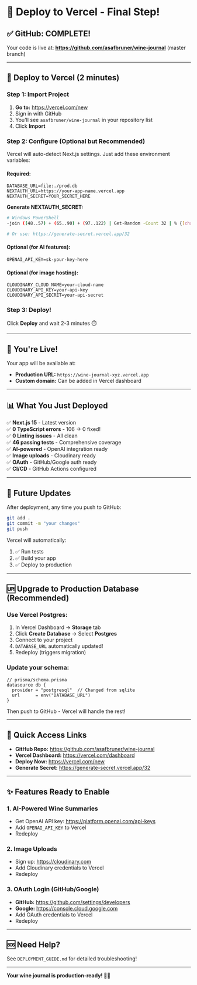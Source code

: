 # 🚀 Deploy to Vercel - Final Step!

## ✅ GitHub: COMPLETE!

Your code is live at: **https://github.com/asafbruner/wine-journal** (master branch)

---

## 🚀 Deploy to Vercel (2 minutes)

### Step 1: Import Project
1. **Go to:** https://vercel.com/new
2. Sign in with GitHub
3. You'll see `asafbruner/wine-journal` in your repository list
4. Click **Import**

### Step 2: Configure (Optional but Recommended)

Vercel will auto-detect Next.js settings. Just add these environment variables:

#### Required:
```env
DATABASE_URL=file:./prod.db
NEXTAUTH_URL=https://your-app-name.vercel.app
NEXTAUTH_SECRET=YOUR_SECRET_HERE
```

**Generate NEXTAUTH_SECRET:**
```bash
# Windows PowerShell
-join ((48..57) + (65..90) + (97..122) | Get-Random -Count 32 | % {[char]$_})

# Or use: https://generate-secret.vercel.app/32
```

#### Optional (for AI features):
```env
OPENAI_API_KEY=sk-your-key-here
```

#### Optional (for image hosting):
```env
CLOUDINARY_CLOUD_NAME=your-cloud-name
CLOUDINARY_API_KEY=your-api-key
CLOUDINARY_API_SECRET=your-api-secret
```

### Step 3: Deploy!
Click **Deploy** and wait 2-3 minutes ⏱️

---

## 🎉 You're Live!

Your app will be available at:
- **Production URL:** `https://wine-journal-xyz.vercel.app`
- **Custom domain:** Can be added in Vercel dashboard

---

## 📊 What You Just Deployed

✅ **Next.js 15** - Latest version  
✅ **0 TypeScript errors** - 106 → 0 fixed!  
✅ **0 Linting issues** - All clean  
✅ **46 passing tests** - Comprehensive coverage  
✅ **AI-powered** - OpenAI integration ready  
✅ **Image uploads** - Cloudinary ready  
✅ **OAuth** - GitHub/Google auth ready  
✅ **CI/CD** - GitHub Actions configured  

---

## 🔄 Future Updates

After deployment, any time you push to GitHub:
```bash
git add .
git commit -m "your changes"
git push
```

Vercel will automatically:
1. ✅ Run tests
2. ✅ Build your app
3. ✅ Deploy to production

---

## 🆙 Upgrade to Production Database (Recommended)

### Use Vercel Postgres:
1. In Vercel Dashboard → **Storage** tab
2. Click **Create Database** → Select **Postgres**
3. Connect to your project
4. `DATABASE_URL` automatically updated!
5. Redeploy (triggers migration)

### Update your schema:
```prisma
// prisma/schema.prisma
datasource db {
  provider = "postgresql"  // Changed from sqlite
  url      = env("DATABASE_URL")
}
```

Then push to GitHub - Vercel will handle the rest!

---

## 🎯 Quick Access Links

- **GitHub Repo:** https://github.com/asafbruner/wine-journal
- **Vercel Dashboard:** https://vercel.com/dashboard
- **Deploy Now:** https://vercel.com/new
- **Generate Secret:** https://generate-secret.vercel.app/32

---

## ✨ Features Ready to Enable

### 1. AI-Powered Wine Summaries
- Get OpenAI API key: https://platform.openai.com/api-keys
- Add `OPENAI_API_KEY` to Vercel
- Redeploy

### 2. Image Uploads
- Sign up: https://cloudinary.com
- Add Cloudinary credentials to Vercel
- Redeploy

### 3. OAuth Login (GitHub/Google)
- **GitHub:** https://github.com/settings/developers
- **Google:** https://console.cloud.google.com
- Add OAuth credentials to Vercel
- Redeploy

---

## 🆘 Need Help?

See `DEPLOYMENT_GUIDE.md` for detailed troubleshooting!

---

**Your wine journal is production-ready! 🍷✨**
